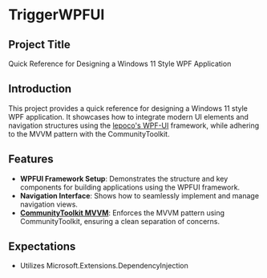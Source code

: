 # TriggerWPFUI

## Project Title
Quick Reference for Designing a Windows 11 Style WPF Application

## Introduction
This project provides a quick reference for designing a Windows 11 style WPF application. It showcases how to integrate modern UI elements and navigation structures using the [lepoco's WPF-UI](https://github.com/lepoco/wpfui) framework, while adhering to the MVVM pattern with the CommunityToolkit.

## Features
- **WPFUI Framework Setup**: Demonstrates the structure and key components for building applications using the WPFUI framework.
- **Navigation Interface**: Shows how to seamlessly implement and manage navigation views.
- **[CommunityToolkit MVVM](https://github.com/CommunityToolkit/MVVM-Samples)**: Enforces the MVVM pattern using CommunityToolkit, ensuring a clean separation of concerns.

## Expectations
- Utilizes Microsoft.Extensions.DependencyInjection
